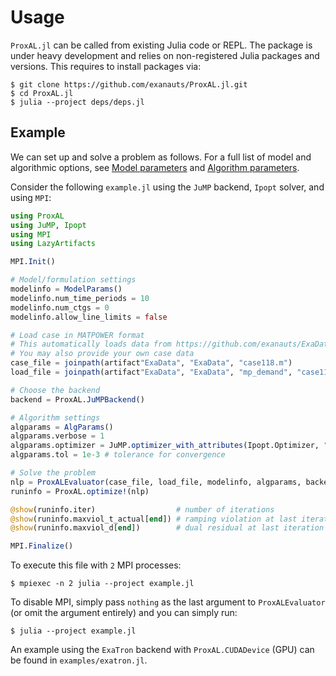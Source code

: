 # Usage
`ProxAL.jl` can be called from existing Julia code or REPL. The package is under heavy development and relies on non-registered Julia packages and versions. This requires to install packages via:
```shell
$ git clone https://github.com/exanauts/ProxAL.jl.git
$ cd ProxAL.jl
$ julia --project deps/deps.jl
```

## Example
We can set up and solve a problem as follows. For a full list of model and algorithmic options, see [Model parameters](@ref) and [Algorithm parameters](@ref).

Consider the following `example.jl` using the `JuMP` backend, `Ipopt` solver, and using `MPI`:
```julia
using ProxAL
using JuMP, Ipopt
using MPI
using LazyArtifacts

MPI.Init()

# Model/formulation settings
modelinfo = ModelParams()
modelinfo.num_time_periods = 10
modelinfo.num_ctgs = 0
modelinfo.allow_line_limits = false

# Load case in MATPOWER format
# This automatically loads data from https://github.com/exanauts/ExaData
# You may also provide your own case data
case_file = joinpath(artifact"ExaData", "ExaData", "case118.m")
load_file = joinpath(artifact"ExaData", "ExaData", "mp_demand", "case118_oneweek_168")

# Choose the backend
backend = ProxAL.JuMPBackend()

# Algorithm settings
algparams = AlgParams()
algparams.verbose = 1
algparams.optimizer = JuMP.optimizer_with_attributes(Ipopt.Optimizer, "print_level" => 0)
algparams.tol = 1e-3 # tolerance for convergence

# Solve the problem
nlp = ProxALEvaluator(case_file, load_file, modelinfo, algparams, backend, MPI.COMM_WORLD)
runinfo = ProxAL.optimize!(nlp)

@show(runinfo.iter)                  # number of iterations
@show(runinfo.maxviol_t_actual[end]) # ramping violation at last iteration
@show(runinfo.maxviol_d[end])        # dual residual at last iteration

MPI.Finalize()
```

To execute this file with `2` MPI processes:
```shell
$ mpiexec -n 2 julia --project example.jl
```

To disable MPI, simply pass `nothing` as the last argument to `ProxALEvaluator` (or omit the argument entirely) and you can simply run:
```shell
$ julia --project example.jl
```

An example using the `ExaTron` backend with `ProxAL.CUDADevice` (GPU) can be found in `examples/exatron.jl`.
